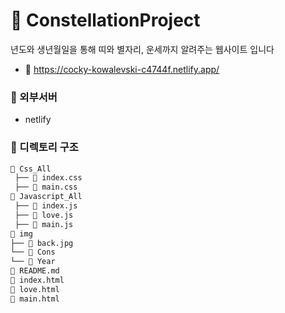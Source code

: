 # :sparkler: ConstellationProject
년도와 생년월일을 통해 띠와 별자리, 운세까지 알려주는 웹사이트 입니다 

- :flags:
https://cocky-kowalevski-c4744f.netlify.app/
### :rocket: 외부서버 
- netlify
### :file_folder: 디렉토리 구조
```bash
📂 Css_All
 ├── 📄 index.css
 ├── 📄 main.css  
📂 Javascript_All
 ├── 📄 index.js 
 ├── 📄 love.js 
 ├── 📄 main.js 
📂 img
├── 📄 back.jpg 
└── 📂 Cons 
└── 📂 Year                    
📄 README.md
📄 index.html
📄 love.html
📄 main.html
``` 
